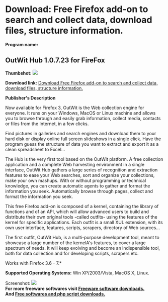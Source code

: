# Download: Free Firefox add-on to search and collect data, download files, structure information.

**Program name:**

## OutWit Hub 1.0.7.23 for FireFox

  
**Thumbshot:** ![](http://www.freewarefiles.com/screenshot/outwithub_md.jpg)   
  
**Download link:** [Download Free Firefox add-on to search and collect data, download files, structure information.](http://freesoftwares.boysofts.com/OutWit-Hub-For-FireFox_program_43502.html)  
  


**Publisher's Description**  
  


Now available for Firefox 3, OutWit is the Web collection engine for everyone. It runs on your Windows, MacOS or Linux machine and allows you to browse through and easily grab information, collect media, contacts or files from the Internet, in a few clicks. 

Find pictures in galleries and search engines and download them to your hard disk or display online full screen slideshows in a single click. Have the program guess the structure of data you want to extract and export it as a clean spreadsheet to Excel... 

The Hub is the very first tool based on the OutWit platform. A free collection application and a complete Web harvesting environment in a single interface, OutWit Hub gathers a large series of recognition and extraction features to ease your Web searches, sort and organize your collections, make your own mashups. With or without programming or technical knowledge, you can create automatic agents to gather and format the information you seek. Automatically browse through pages, collect and format the information you seek. 

This free Firefox add-on is composed of a kernel, containing the library of functions and of an API, which will allow advanced users to build and distribute their own original tools -called outfits- using the features of the kernel for specific applications. Each outfit is a small XUL extension, with its own user interface, features, scripts, scrapers, directory of Web sources... 

The first outfit, OutWit Hub, is a multi-purpose development tool, meant to showcase a large number of the kernelA's features, to cover a large spectrum of needs. It will keep evolving and become an indispensible tool, both for data collection and for developing scripts, scrapers etc.

Works with Firefox 3.6 - 7.*

**Supported Operating Systems:** Win XP/2003/Vista, MacOS X, Linux.

  
  
Screenshot: ![](http://www.freewarefiles.com/screenshot/outwithub.jpg)   
**For more freeware softwares visit [Freeware software downloads.](http://freesoftwares.boysofts.com/)**   
**And [Free softwares and php script downloads.](http://www.boysofts.com/)**
